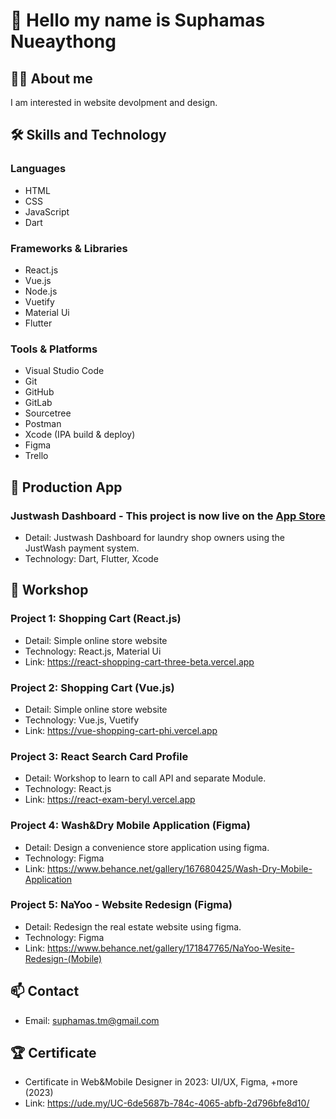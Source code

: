 # 👋 Hello my name is Suphamas Nueaythong

## 👨‍💻 About me
I am interested in website devolpment and design.

## 🛠 Skills and Technology
### Languages
- HTML
- CSS
- JavaScript
- Dart

### Frameworks & Libraries
- React.js
- Vue.js
- Node.js
- Vuetify
- Material Ui
- Flutter

### Tools & Platforms
- Visual Studio Code
- Git
- GitHub
- GitLab
- Sourcetree
- Postman
- Xcode (IPA build & deploy)
- Figma
- Trello

## 🚀 Production App
### Justwash Dashboard - This project is now live on the [App Store](https://apps.apple.com/th/app/justwash-dashboard/id6744148275?l=th)
- Detail: Justwash Dashboard for laundry shop owners using the JustWash payment system.
- Technology: Dart, Flutter, Xcode

## 🚀 Workshop
### Project 1: Shopping Cart (React.js)
- Detail: Simple online store website
- Technology: React.js, Material Ui
- Link: https://react-shopping-cart-three-beta.vercel.app

### Project 2: Shopping Cart (Vue.js)
- Detail: Simple online store website
- Technology: Vue.js, Vuetify
- Link: https://vue-shopping-cart-phi.vercel.app

### Project 3: React Search Card Profile
- Detail: Workshop to learn to call API and separate Module.
- Technology: React.js
- Link: https://react-exam-beryl.vercel.app

### Project 4: Wash&Dry Mobile Application (Figma)
- Detail: Design a convenience store application using figma.
- Technology: Figma
- Link: https://www.behance.net/gallery/167680425/Wash-Dry-Mobile-Application

### Project 5: NaYoo - Website Redesign (Figma)
- Detail: Redesign the real estate website using figma.
- Technology: Figma
- Link: https://www.behance.net/gallery/171847765/NaYoo-Wesite-Redesign-(Mobile)

## 📫 Contact
- Email: suphamas.tm@gmail.com

## 🏆 Certificate
- Certificate in Web&Mobile Designer in 2023: UI/UX, Figma, +more (2023)
- Link: https://ude.my/UC-6de5687b-784c-4065-abfb-2d796bfe8d10/
